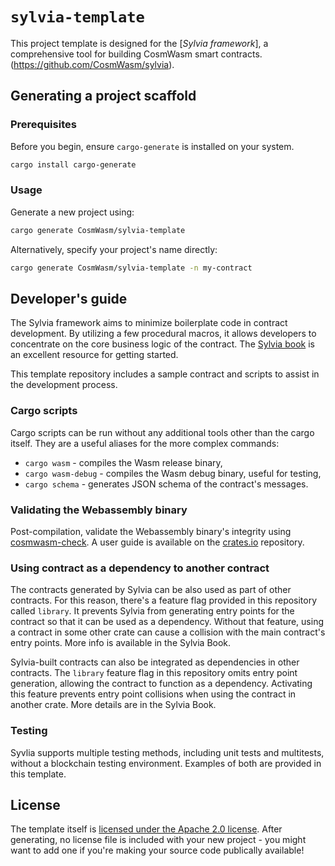 # `sylvia-template`

This project template is designed for the [_Sylvia framework_], a comprehensive tool for building CosmWasm smart contracts.(https://github.com/CosmWasm/sylvia).

## Generating a project scaffold

### Prerequisites

Before you begin, ensure `cargo-generate` is installed on your system.

```sh
cargo install cargo-generate
```

### Usage

Generate a new project using:

```sh
cargo generate CosmWasm/sylvia-template
```

Alternatively, specify your project's name directly:

```sh
cargo generate CosmWasm/sylvia-template -n my-contract
```


## Developer's guide

The Sylvia framework aims to minimize boilerplate code in contract development. By utilizing a few procedural macros, it allows developers to concentrate on the core business logic of the contract. The [Sylvia book](https://cosmwasm.github.io/sylvia-book/) is an excellent resource for getting started.

This template repository includes a sample contract and scripts to assist in the development process.

### Cargo scripts

Cargo scripts can be run without any additional tools other than the cargo itself. They are a useful aliases for the more complex commands:
 * `cargo wasm` - compiles the Wasm release binary,
 * `cargo wasm-debug` - compiles the Wasm debug binary, useful for testing,
 * `cargo schema` - generates JSON schema of the contract's messages.


### Validating the Webassembly binary

Post-compilation, validate the Webassembly binary's integrity using [cosmwasm-check](https://crates.io/crates/cosmwasm-check). A user guide is available on the  [crates.io](crates.io) repository.


### Using contract as a dependency to another contract

The contracts generated by Sylvia can be also used as part of other contracts. For this reason, there's a feature flag provided in this repository called `library`. It prevents Sylvia from generating entry points for the contract so that it can be used as a dependency. Without that feature, using a contract in some other crate can cause a collision with the main contract's entry points. More info is available in the Sylvia Book.

Sylvia-built contracts can also be integrated as dependencies in other contracts. The `library` feature flag in this repository omits entry point generation, allowing the contract to function as a dependency. Activating this feature  prevents entry point collisions when using the contract in another crate. More details are in the Sylvia Book.

### Testing

Syvlia supports multiple testing methods, including unit tests and multitests, without a blockchain testing environment. Examples of both are provided in this template.


## License

The template itself is [licensed under the Apache 2.0 license](LICENSE). After generating, no license file is included with your new project - you might want to add one if you're making your source code publically available!
